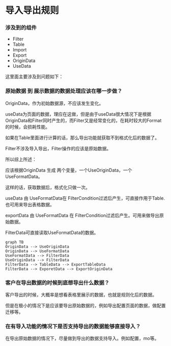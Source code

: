 # 导入导出规则

### 涉及到的组件

- Filter
- Table
- Import
- Export
- OriginData
- UseData

这里面主要涉及到问题如下：

### 原始数据 到 展示数据的数据处理应该在哪一步做？

OriginData，作为初始数据源，不应该发生变化。



useData为页面的数据，理应在这做，但是由于useData很大情况下是根据OriginData和Filter同时产生的，而Filter又是经常变化的，在耗时较大的Format的时候，会损耗性能。



如果在Table里面进行计算的话，那么导出功能就获取不到格式化后的数据了。



Filter不涉及导入导出，Filter操作的应该是原始数据。



所以综上所述：

应该根据OriginData 生成 两个变量，一个UseOriginData，一个UseFormatData。

这样的话，获取数据后，格式化只做一次。

useData 由 UseFormatData在 FilterCondition过滤后产生，可直接作用于Table. 也可用来导出表格数据。

exportData 由 UseFormatData 在 FilterCondition过滤后产生。可用来做导出原始数据。

FilterData可直接读取UseFormatData的数据。



```mermaid
graph TB
OriginData --> UseOriginData
OriginData --> UseFormatData
UseFormatData --> FilterData
UseOriginData --> FilterData
FilterData --> TableData --> ExportTableData
FilterData --> ExporetData --> ExportOriginData
```



### 客户在导出数据的时候到底想导出什么数据？

客户导出的时候，大概率是想看表格里展示的数据，也就是规则化后的数据。

但是在极小的情况下是应该要导出原始数据的，例如导出配置页面的数据，做配置迁移等。



### 在有导入功能的情况下是否支持导出的数据能够直接导入？

在导出原始数据的情况下，尽量做到导出的数据支持导入。例如配置，mo等。
